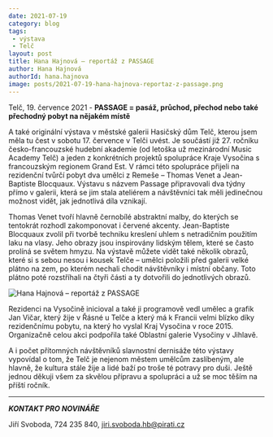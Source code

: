 ```yaml
---
date: 2021-07-19
category: blog
tags:
 - výstava
 - Telč
layout: post
title: Hana Hajnová – reportáž z PASSAGE
author: Hana Hajnová
authorId: hana.hajnova
image: posts/2021-07-19-hana-hajnova-reportaz-z-passage.png
---
```


Telč, 19. července 2021 - **PASSAGE = pasáž, průchod, přechod nebo také přechodný pobyt na nějakém místě**

A také originální výstava v městské galerii Hasičský dům Telč, kterou jsem měla tu čest v sobotu 17. července v Telči uvést. Je součástí již 27. ročníku česko-francouzské hudební akademie (od letoška už mezinárodní Music Academy Telč) a jeden z konkrétních projektů spolupráce Kraje Vysočina s francouzským regionem Grand Est. V rámci této spolupráce přijeli na rezidenční tvůrčí pobyt dva umělci z Remeše – Thomas Venet a Jean-Baptiste Blocquaux. Výstavu s názvem Passage připravovali dva týdny přímo v galerii, která se jim stala ateliérem a návštěvníci tak měli jedinečnou možnost vidět, jak jednotlivá díla vznikají. 

Thomas Venet tvoří hlavně černobílé abstraktní malby, do kterých se tentokrát rozhodl zakomponovat i červené akcenty. Jean-Baptiste Blocquaux zvolil při tvorbě techniku kreslení uhlem s netradičním použitím laku na vlasy. Jeho obrazy jsou inspirovány lidským tělem, které se často prolíná se světem hmyzu. Na výstavě můžete vidět také několik obrazů, které si s sebou nesou i kousek Telče – umělci položili před galerii velké plátno na zem, po kterém nechali chodit návštěvníky i místní občany. Toto plátno poté rozstříhali na čtyři části a ty dotvořili do jednotlivých obrazů. 

![Hana Hajnová – reportáž z PASSAGE](https://a.pirati.cz/vysocina/img/posts/2021-07-19-hana-hajnova-reportaz-z-passage-i.png)

Rezidenci na Vysočině inicioval a také ji programově vedl umělec a grafik Jan Vičar, který žije v Řásné u Telče a který má k Francii velmi blízko díky rezidenčnímu pobytu, na který ho vyslal Kraj Vysočina v roce 2015. Organizačně celou akci podpořila také Oblastní galerie Vysočiny v Jihlavě.

A i počet přítomných návštěvníků slavnostní dernisáže této výstavy vypovídal o tom, že Telč je nejenom městem umělcům zaslíbeným, ale hlavně, že kultura stále žije a lidé baží po troše té potravy pro duši. Ještě jednou děkuji všem za skvělou přípravu a spolupráci a už se moc těším na příští ročník.

---

***KONTAKT PRO NOVINÁŘE*** 

Jiří Svoboda, 724 235 840, <jiri.svoboda.hb@pirati.cz>
